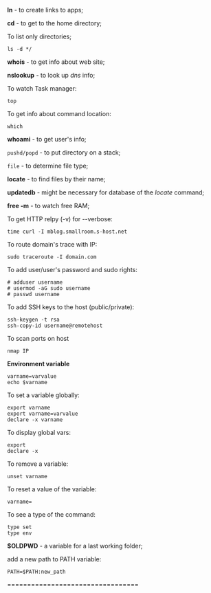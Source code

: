 **ln** - to create links to apps;

**cd** - to get to the home directory;


To list only directories;
```
ls -d */
```

**whois** - to get info about web site;

**nslookup** - to look up *dns* info;

To watch Task manager:
```
top
```

To get info about command location:
```
which
```

**whoami** - to get user's info;

`pushd/popd` - to put directory on a stack;

`file` - to determine file type;

**locate** - to find files by their name;

**updatedb** - might be necessary for database of the *locate* command;

**free -m** - to watch free RAM;

To get HTTP relpy (-v) for --verbose:
```
time curl -I mblog.smallroom.s-host.net
```

To route domain's trace with IP:
```
sudo traceroute -I domain.com
```

To add user/user's password and sudo rights:
```
# adduser username
# usermod -aG sudo username
# passwd username
```
To add SSH keys to the host (public/private):
```
ssh-keygen -t rsa
ssh-copy-id username@remotehost
```

To scan ports on host
```
nmap IP
```
**Environment variable**
```
varname=varvalue
echo $varname
```
To set a variable globally:
```
export varname
export varname=varvalue
declare -x varname
```
To display global vars:
```
export
declare -x
```
To remove a variable:
```
unset varname
```
To reset a value of the variable:
```
varname=
```
To see a type of the command:
```
type set
type env
```
**$OLDPWD** - a variable for a last working folder;

add a new path to PATH variable:
```
PATH=$PATH:new_path
```
=================================